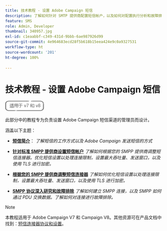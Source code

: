 ```yaml
---
title: 技术教程 - 设置 Adobe Campaign 短信
description: 了解如何针对 SMTP 提供商配置短信帐户，以及如何对配置执行分析和故障排除。
feature: SMS
role: Admin, Developer
thumbnail: 340957.jpg
exl-id: c1eaabbf-c349-431d-9bbb-6ae987926d99
source-git-commit: 4e964683ecd28f5b618b15eea424e9c0a9327531
workflow-type: ht
source-wordcount: '201'
ht-degree: 100%

---
```


# 技术教程 - 设置 Adobe Campaign 短信

![适用于 V7 和 V8](../assets/V7-V8-stamp.png)

此部分中的教程专为负责设置 Adobe Campaign 短信渠道的管理员而设计。

涵盖以下主题：

* **[短信简介](/help/tutorial-sms/introduction-to-sms.md)**：
  *了解短信的工作方式以及 Adobe Campaign 发送短信的方式*

* **[针对标准 SMPP 提供商设置短信帐户](/help/tutorial-sms/set-up-account-for-standard-smpp-provider.md)**
  *了解如何根据您的 SMPP 提供商调整短信连接器。优化短信设置以处理连接限制，设置最大吞吐量、发送窗口，以及使用 TLS 进行加密。*

* **[根据您的 SMPP 提供商调整短信连接器](/help/tutorial-sms/adapt-sms-connector-to-smpp-provider.md)**
  *了解如何优化短信设置以处理连接限制，设置最大吞吐量、发送窗口，以及使用 TLS 进行加密。*

* **[SMPP 协议深入研究和故障排除](/help/tutorial-sms/smpp-deep-dive-and-troubleshooting.md)**
  *了解如何建立 SMPP 连接，以及 SMPP 如何通过 PDU 交换数据。了解如何对连接进行故障排除。*

>[!NOTE]
>
>本教程适用于 Adobe Campaign V7 和 Campaign V8。其他资源可在产品文档中找到：[短信连接器协议和设置](https://experienceleague.adobe.com/docs/campaign-classic/using/sending-messages/sending-messages-on-mobiles/sms-protocol.html?lang=zh-Hans#sending-messages)。
